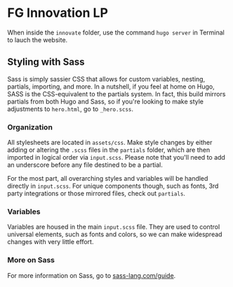 # FG Innovation LP

When inside the `innovate` folder, use the command `hugo server` in Terminal to lauch the website.

## Styling with Sass
Sass is simply sassier CSS that allows for custom variables, nesting, partials, importing, and more. In a nutshell, if you feel at home on Hugo, SASS is the CSS-equivalent to the partials system. In fact, this build mirrors partials from both Hugo and Sass, so if you're looking to make style adjustments to `hero.html`, go to `_hero.scss`. 

### Organization
All stylesheets are located in `assets/css`. Make style changes by either adding or altering the `.scss` files in the `partials` folder, which are then imported in logical order via `input.scss`. Please note that you'll need to add an underscore before any file destined to be a partial. 

For the most part, all overarching styles and variables will be handled directly in `input.scss`. For unique components though, such as fonts, 3rd party integrations or those mirrored files, check out `partials`.  

### Variables
Variables are housed in the main `input.scss` file. They are used to control universal elements, such as fonts and colors, so we can make widespread changes with very little effort. 

### More on Sass
For more information on Sass, go to [sass-lang.com/guide](https://sass-lang.com/guide).








